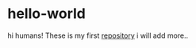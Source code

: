 # hello-world

hi humans!
These is my first [repository](https://meet.google.com/gfu-atky-wtb)
i will add more..

